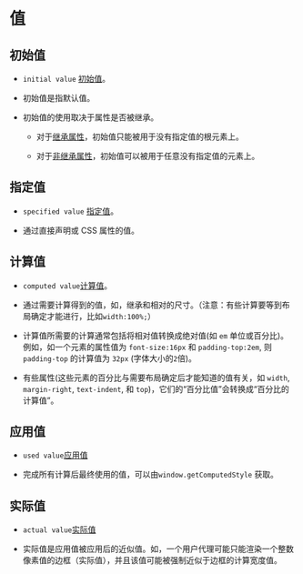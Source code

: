
# 值

## 初始值

- `initial value` [初始值](https://developer.mozilla.org/zh-CN/docs/Web/CSS/initial_value)。

-  初始值是指默认值。

-  初始值的使用取决于属性是否被继承。

    - 对于[继承属性](https://developer.mozilla.org/en-US/docs/Web/CSS/inheritance#Inherited_properties)，初始值只能被用于没有指定值的根元素上。

    - 对于[非继承属性](https://developer.mozilla.org/en-US/docs/Web/CSS/inheritance#Non-inherited_properties)，初始值可以被用于任意没有指定值的元素上。

## 指定值

- `specified value` [指定值](https://developer.mozilla.org/zh-CN/docs/Web/CSS/specified_value)。

- 通过直接声明或 CSS 属性的值。


## 计算值

- `computed value`[计算值](https://developer.mozilla.org/zh-CN/docs/Web/CSS/computed_value)。

- 通过需要计算得到的值，如，继承和相对的尺寸。（注意：有些计算要等到布局确定才能进行，比如`width:100%;`）

-  计算值所需要的计算通常包括将相对值转换成绝对值(如 `em` 单位或百分比)。例如，如一个元素的属性值为 `font-size:16px` 和 `padding-top:2em`, 则 `padding-top` 的计算值为 `32px` (字体大小的`2`倍)。

- 有些属性(这些元素的百分比与需要布局确定后才能知道的值有关，如 `width`, `margin-right`, `text-indent`, 和 `top`)，它们的“百分比值”会转换成“百分比的计算值”。

## 应用值

- `used value`[应用值](https://developer.mozilla.org/zh-CN/docs/Web/CSS/used_value)

- 完成所有计算后最终使用的值，可以由`window.getComputedStyle` 获取。

## 实际值

-  `actual value`[实际值](https://developer.mozilla.org/zh-CN/docs/Web/CSS/actual_value)

- 实际值是应用值被应用后的近似值。如，一个用户代理可能只能渲染一个整数像素值的边框（实际值），并且该值可能被强制近似于边框的计算宽度值。